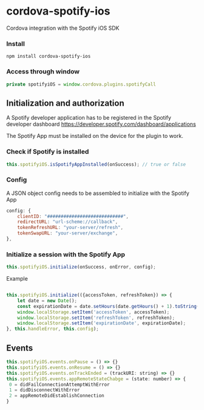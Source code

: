 # cordova-spotify-ios
Cordova integration with the Spotify iOS SDK


### Install

```
npm install cordova-spotify-ios
```


### Access through window
```javascript
private spotifyiOS = window.cordova.plugins.spotifyCall
```

## Initialization and authorization
A Spotify developer application has to be registered in the Spotify developer dashboard
https://developer.spotify.com/dashboard/applications

The Spotify App must be installed on the device for the plugin to work.

### Check if Spotify is installed
```javascript
this.spotifyiOS.isSpotifyAppInstalled(onSuccess); // true or false
```

### Config

A JSON object config needs to be assembled to initialize with the Spotify App

```javascript
config: {
    clientID: "############################",
    redirectURL: "url-scheme://callback",
    tokenRefreshURL: "your-server/refresh",
    tokenSwapURL: "your-server/exchange",
},
```



### Initialize a session with the Spotify App
```javascript
this.spotifyiOS.initialize(onSuccess, onError, config);
```

Example
```javascript

this.spotifyiOS.initialize(({accessToken, refreshToken}) => {
    let date = new Date();
    const expirationDate = date.setHours(date.getHours() + 1).toString();
    window.localStorage.setItem('accessToken', accessToken);
    window.localStorage.setItem('refreshToken', refreshToken);
    window.localStorage.setItem('expirationDate', expirationDate);
}, this.handleError, this.config);
```

## Events

```javascript
this.spotifyiOS.events.onPause = () => {}
this.spotifyiOS.events.onResume = () => {}
this.spotifyiOS.events.onTrackEnded = (trackURI: string) => {}
this.spotifyiOS.events.appRemoteStateChabge = (state: number) => {
 0 = didFailConnectionAttemptWithError  
 1 = didDisconnectWithError
 2 = appRemoteDidEstablishConnection    
}

```
